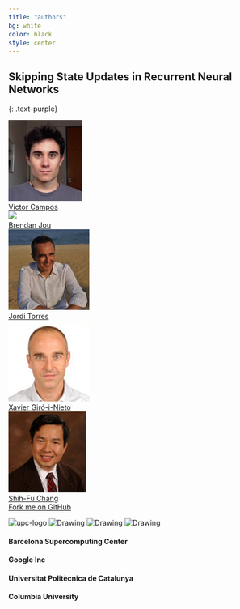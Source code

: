 ```yaml
---
title: "authors"
bg: white
color: black
style: center
---
```


## Skipping State Updates in Recurrent Neural Networks
{: .text-purple}

<div class="author">
    <a href="https://imatge.upc.edu/web/people/victor-campos" target="_blank">
      <div class="authorphoto"><img src="./assets/authors/VictorCampos.jpg"></div>
      <div>Víctor Campos</div>
    </a>
</div>
<div class="author">
    <a href="http://www.ee.columbia.edu/~bjou/" target="_blank">
      <div class="authorphoto"><img src="./assets/authors/BrendanJou.jpg"></div>
      <div>Brendan Jou</div>
    </a>
</div>
<div class="author">
    <a href="http://www.jorditorres.org/" target="_blank">
      <div class="authorphoto"><img src="./assets/authors/JordiTorres.jpg"></div>
      <div>Jordi Torres</div>
    </a>
</div>
<div class="author">
    <a href="https://imatge.upc.edu/web/people/xavier-giro" target="_blank">
      <div class="authorphoto"><img src="./assets/authors/XavierGiro.jpg"></div>
      <div>Xavier Giró-i-Nieto</div>
    </a>
</div>
<div class="author">
    <a href="http://www.ee.columbia.edu/~sfchang/" target="_blank">
      <div class="authorphoto"><img src="./assets/authors/ShihFuChang.jpg"></div>
      <div>Shih-Fu Chang</div>
    </a>
</div>

<span id="forkongithub">
  <a href="{{ site.source_link }}" class="bg-blue">
    Fork me on GitHub
  </a>
</span>


![upc-logo](https://imatge.upc.edu/web/sites/default/files/UPC-SIMBOL-positiu-p3005%20%281%29.png)
<img src="http://mmb.irbbarcelona.org/NAFlex/images/BSC-Logo.png" alt="Drawing" style="width: 140px;"/>
<img src="https://upload.wikimedia.org/wikipedia/commons/thumb/5/53/Google_%22G%22_Logo.svg/600px-Google_%22G%22_Logo.svg.png" alt="Drawing" style="width: 140px;"/>
<img src="https://thetranslationcompany.com/wp-content/uploads/2015/03/University-Columbia-logo.jpg" alt="Drawing" style="width: 140px;"/>

#### Barcelona Supercomputing Center
#### Google Inc
#### Universitat Politècnica de Catalunya
#### Columbia University
